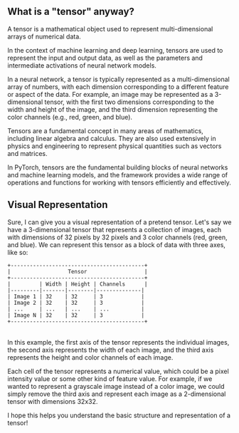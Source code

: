 ## What is a "tensor" anyway?

A tensor is a mathematical object used to represent multi-dimensional arrays of numerical data.

In the context of machine learning and deep learning, tensors are used to represent the input and output data, as well as the parameters and intermediate activations of neural network models.

In a neural network, a tensor is typically represented as a multi-dimensional array of numbers, with each dimension corresponding to a different feature or aspect of the data. For example, an image may be represented as a 3-dimensional tensor, with the first two dimensions corresponding to the width and height of the image, and the third dimension representing the color channels (e.g., red, green, and blue).

Tensors are a fundamental concept in many areas of mathematics, including linear algebra and calculus. They are also used extensively in physics and engineering to represent physical quantities such as vectors and matrices.

In PyTorch, tensors are the fundamental building blocks of neural networks and machine learning models, and the framework provides a wide range of operations and functions for working with tensors efficiently and effectively.

## Visual Representation

Sure, I can give you a visual representation of a pretend tensor. Let's say we have a 3-dimensional tensor that represents a collection of images, each with dimensions of 32 pixels by 32 pixels and 3 color channels (red, green, and blue). We can represent this tensor as a block of data with three axes, like so:

```
+------------------------------------------+
|                  Tensor                  |
+------------------------------------------+
|         | Width | Height | Channels      |
|---------|-------|--------|--------------|
| Image 1 | 32    | 32     | 3            |
| Image 2 | 32    | 32     | 3            |
| ...     | ...   | ...    | ...          |
| Image N | 32    | 32     | 3            |
+------------------------------------------+
```

<br>
In this example, the first axis of the tensor represents the individual images, the second axis represents the width of each image, and the third axis represents the height and color channels of each image.

Each cell of the tensor represents a numerical value, which could be a pixel intensity value or some other kind of feature value. For example, if we wanted to represent a grayscale image instead of a color image, we could simply remove the third axis and represent each image as a 2-dimensional tensor with dimensions 32x32.

I hope this helps you understand the basic structure and representation of a tensor!
